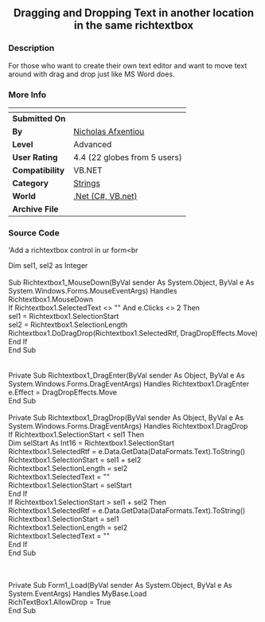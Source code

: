 ﻿<div align="center">

## Dragging and Dropping Text in another location in the same richtextbox


</div>

### Description

For those who want to create their own text editor and want to move text around with drag and drop just like MS Word does.
 
### More Info
 


<span>             |<span>
---                |---
**Submitted On**   |
**By**             |[Nicholas Afxentiou](https://github.com/Planet-Source-Code/PSCIndex/blob/master/ByAuthor/nicholas-afxentiou.md)
**Level**          |Advanced
**User Rating**    |4.4 (22 globes from 5 users)
**Compatibility**  |VB\.NET
**Category**       |[Strings](https://github.com/Planet-Source-Code/PSCIndex/blob/master/ByCategory/strings__10-26.md)
**World**          |[\.Net \(C\#, VB\.net\)](https://github.com/Planet-Source-Code/PSCIndex/blob/master/ByWorld/net-c-vb-net.md)
**Archive File**   |[](https://github.com/Planet-Source-Code/nicholas-afxentiou-dragging-and-dropping-text-in-another-location-in-the-same-richtextbox__10-3665/archive/master.zip)





### Source Code

'Add a richtextbox control in ur form<br<br>
<p>Dim sel1, sel2 as Integer <br>
<br>
Sub Richtextbox1_MouseDown(ByVal sender As System.Object, ByVal e As
System.Windows.Forms.MouseEventArgs) Handles Richtextbox1.MouseDown<br>
If Richtextbox1.SelectedText <> "" And e.Clicks <> 2 Then<br>
sel1 = Richtextbox1.SelectionStart<br>
sel2 = Richtextbox1.SelectionLength<br>
Richtextbox1.DoDragDrop(Richtextbox1.SelectedRtf, DragDropEffects.Move)<br>
End If<br>
End Sub<br>
<br>
<br>
Private Sub Richtextbox1_DragEnter(ByVal sender As Object, ByVal e As
System.Windows.Forms.DragEventArgs) Handles Richtextbox1.DragEnter<br>
e.Effect = DragDropEffects.Move<br>
End Sub<br>
<br>
Private Sub Richtextbox1_DragDrop(ByVal sender As Object, ByVal e As
System.Windows.Forms.DragEventArgs) Handles Richtextbox1.DragDrop<br>
If Richtextbox1.SelectionStart < sel1 Then<br>
Dim selStart As Int16 = Richtextbox1.SelectionStart<br>
Richtextbox1.SelectedRtf = e.Data.GetData(DataFormats.Text).ToString()<br>
Richtextbox1.SelectionStart = sel1 + sel2<br>
Richtextbox1.SelectionLength = sel2<br>
Richtextbox1.SelectedText = ""<br>
Richtextbox1.SelectionStart = selStart<br>
End If<br>
If Richtextbox1.SelectionStart > sel1 + sel2 Then<br>
Richtextbox1.SelectedRtf = e.Data.GetData(DataFormats.Text).ToString()<br>
Richtextbox1.SelectionStart = sel1<br>
Richtextbox1.SelectionLength = sel2<br>
Richtextbox1.SelectedText = ""<br>
End If<br>
End Sub</p>
<br><br>
 Private Sub Form1_Load(ByVal sender As System.Object, ByVal e As System.EventArgs) Handles MyBase.Load<br>
    RichTextBox1.AllowDrop = True<br>
  End Sub

